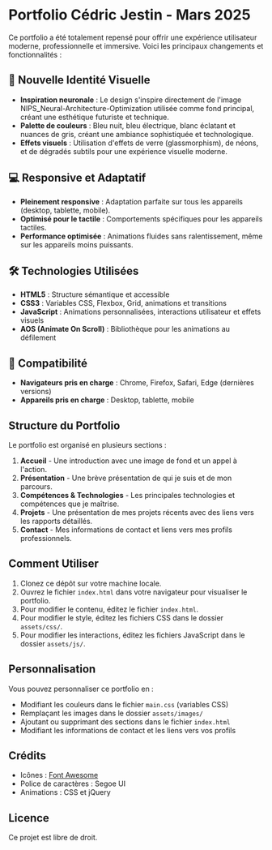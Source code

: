 # Portfolio Cédric Jestin - Mars 2025

Ce portfolio a été totalement repensé pour offrir une expérience utilisateur moderne, professionnelle et immersive. Voici les principaux changements et fonctionnalités :

## 🎨 Nouvelle Identité Visuelle

- **Inspiration neuronale** : Le design s'inspire directement de l'image NIPS_Neural-Architecture-Optimization utilisée comme fond principal, créant une esthétique futuriste et technique.
- **Palette de couleurs** : Bleu nuit, bleu électrique, blanc éclatant et nuances de gris, créant une ambiance sophistiquée et technologique.
- **Effets visuels** : Utilisation d'effets de verre (glassmorphism), de néons, et de dégradés subtils pour une expérience visuelle moderne.

## 💻 Responsive et Adaptatif

- **Pleinement responsive** : Adaptation parfaite sur tous les appareils (desktop, tablette, mobile).
- **Optimisé pour le tactile** : Comportements spécifiques pour les appareils tactiles.
- **Performance optimisée** : Animations fluides sans ralentissement, même sur les appareils moins puissants.

## 🛠️ Technologies Utilisées

- **HTML5** : Structure sémantique et accessible
- **CSS3** : Variables CSS, Flexbox, Grid, animations et transitions
- **JavaScript** : Animations personnalisées, interactions utilisateur et effets visuels
- **AOS (Animate On Scroll)** : Bibliothèque pour les animations au défilement

## 📱 Compatibilité

- **Navigateurs pris en charge** : Chrome, Firefox, Safari, Edge (dernières versions)
- **Appareils pris en charge** : Desktop, tablette, mobile




## Structure du Portfolio

Le portfolio est organisé en plusieurs sections :

1. **Accueil** - Une introduction avec une image de fond et un appel à l'action.
2. **Présentation** - Une brève présentation de qui je suis et de mon parcours.
3. **Compétences & Technologies** - Les principales technologies et compétences que je maîtrise.
4. **Projets** - Une présentation de mes projets récents avec des liens vers les rapports détaillés.
5. **Contact** - Mes informations de contact et liens vers mes profils professionnels.

## Comment Utiliser

1. Clonez ce dépôt sur votre machine locale.
2. Ouvrez le fichier `index.html` dans votre navigateur pour visualiser le portfolio.
3. Pour modifier le contenu, éditez le fichier `index.html`.
4. Pour modifier le style, éditez les fichiers CSS dans le dossier `assets/css/`.
5. Pour modifier les interactions, éditez les fichiers JavaScript dans le dossier `assets/js/`.

## Personnalisation

Vous pouvez personnaliser ce portfolio en :

- Modifiant les couleurs dans le fichier `main.css` (variables CSS)
- Remplaçant les images dans le dossier `assets/images/`
- Ajoutant ou supprimant des sections dans le fichier `index.html`
- Modifiant les informations de contact et les liens vers vos profils

## Crédits

- Icônes : [Font Awesome](https://fontawesome.com/)
- Police de caractères : Segoe UI
- Animations : CSS et jQuery

## Licence

Ce projet est libre de droit.

